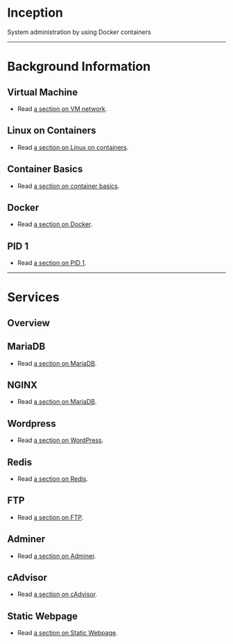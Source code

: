 # Inception

System administration by using Docker containers

---

# Background Information
## Virtual Machine
- Read [a section on VM network](docs/VMNETWORK.md).

## Linux on Containers
- Read [a section on Linux on containers](docs/LINUX.md).

## Container Basics
- Read [a section on container basics](docs/CONTAINER.md).

## Docker
- Read [a section on Docker](docs/DOCKER.md).

## PID 1
- Read [a section on PID 1](docs/PIDONE.md).

---

# Services
## Overview

## MariaDB
- Read [a section on MariaDB](docs/services/MARIADB.md).

## NGINX
- Read [a section on MariaDB](docs/services/NGINX.md). 

## Wordpress
- Read [a section on WordPress](docs/services/WP.md).

## Redis
- Read [a section on Redis](docs/services/REDIS.md).

## FTP
- Read [a section on FTP](docs/services/FTP.md). 

## Adminer
- Read [a section on Adminer](docs/services/ADMINER.md).

## cAdvisor
- Read [a section on cAdvisor](docs/services/cAdvisor.md).

## Static Webpage
- Read [a section on Static Webpage](docs/services/STATIC_WWW.md).